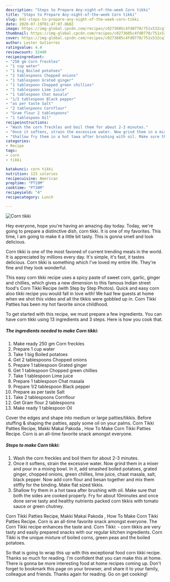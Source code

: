 ```yaml
---
description: "Steps to Prepare Any-night-of-the-week Corn tikki"
title: "Steps to Prepare Any-night-of-the-week Corn tikki"
slug: 641-steps-to-prepare-any-night-of-the-week-corn-tikki
date: 2020-07-19T01:47:07.860Z
image: https://img-global.cpcdn.com/recipes/c0273605c4fd0770/751x532cq70/corn-tikki-recipe-main-photo.jpg
thumbnail: https://img-global.cpcdn.com/recipes/c0273605c4fd0770/751x532cq70/corn-tikki-recipe-main-photo.jpg
cover: https://img-global.cpcdn.com/recipes/c0273605c4fd0770/751x532cq70/corn-tikki-recipe-main-photo.jpg
author: Lester Gutierrez
ratingvalue: 4.4
reviewcount: 32440
recipeingredient:
- "250 gm Corn freckles"
- "1 cup water"
- "1 big Boiled potatoes"
- "2 tablespoons Chopped onions"
- "1 tablespoon Grated ginger"
- "1 tablespoon Chopped green chillies"
- "1 tablespoon Lime juice"
- "1 tablespoon Chat masala"
- "1/2 tablespoon Black pepper"
- "as per taste Salt"
- "2 tablespoons Cornflour"
- "Gram flour 2 tablespoons"
- "1 tablespoon Oil"
recipeinstructions:
- "Wash the corn freckles and boil them for about 2-3 minutes."
- "Once it softens, strain the excessive water. Now grind them in a mixer and pour in a mixing bowl. In it, add smashed boiled potatoes, grated ginger, chopped onions, green chillies, lime juice, chaat masala, salt, black pepper. Now add corn flour and besan together and mix them stiffly for the binding. Make flat sized tikkis."
- "Shallow fry them in a hot tawa after brushing with oil. Make sure that both the sides are cooked properly. Fry for about 10minutes and once done serve tasty and healthy nutrients packed corn tikkis with tomato sauce or green chutney."
categories:
- Recipe
tags:
- corn
- tikki

katakunci: corn tikki 
nutrition: 123 calories
recipecuisine: American
preptime: "PT19M"
cooktime: "PT30M"
recipeyield: "4"
recipecategory: Lunch

---
```



![Corn tikki](https://img-global.cpcdn.com/recipes/c0273605c4fd0770/751x532cq70/corn-tikki-recipe-main-photo.jpg)

Hey everyone, hope you're having an amazing day today. Today, we're going to prepare a distinctive dish, corn tikki. It is one of my favorites. This time, I am going to make it a little bit tasty. This is gonna smell and look delicious.

Corn tikki is one of the most favored of current trending meals in the world. It is appreciated by millions every day. It's simple, it's fast, it tastes delicious. Corn tikki is something which I've loved my entire life. They're fine and they look wonderful.

This easy corn tikki recipe uses a spicy paste of sweet corn, garlic, ginger and chillies, which gives a new dimension to this famous Indian street food&#39;s Corn Tikki Recipe (with Step by Step Photos). Quick and easy corn aloo tikki recipe you would fall in love with! We had few guests at home when we shot this video and all the tikkis were gobbled up in. Corn Tikki Patties has been my hot favorite since childhood.


To get started with this recipe, we must prepare a few ingredients. You can have corn tikki using 13 ingredients and 3 steps. Here is how you cook that.

<!--inarticleads1-->

##### The ingredients needed to make Corn tikki:

1. Make ready 250 gm Corn freckles
1. Prepare 1 cup water
1. Take 1 big Boiled potatoes
1. Get 2 tablespoons Chopped onions
1. Prepare 1 tablespoon Grated ginger
1. Get 1 tablespoon Chopped green chillies
1. Take 1 tablespoon Lime juice
1. Prepare 1 tablespoon Chat masala
1. Prepare 1/2 tablespoon Black pepper
1. Prepare as per taste Salt
1. Take 2 tablespoons Cornflour
1. Get Gram flour 2 tablespoons
1. Make ready 1 tablespoon Oil


Cover the edges and shape into medium or large patties/tikkis. Before stuffing &amp; shaping the patties, apply some oil on your palms. Corn Tikki Patties Recipe, Makki Makai Pakoda , How To Make Corn Tikki Patties Recipe. Corn is an all-time favorite snack amongst everyone. 

<!--inarticleads2-->

##### Steps to make Corn tikki:

1. Wash the corn freckles and boil them for about 2-3 minutes.
1. Once it softens, strain the excessive water. Now grind them in a mixer and pour in a mixing bowl. In it, add smashed boiled potatoes, grated ginger, chopped onions, green chillies, lime juice, chaat masala, salt, black pepper. Now add corn flour and besan together and mix them stiffly for the binding. Make flat sized tikkis.
1. Shallow fry them in a hot tawa after brushing with oil. Make sure that both the sides are cooked properly. Fry for about 10minutes and once done serve tasty and healthy nutrients packed corn tikkis with tomato sauce or green chutney.


Corn Tikki Patties Recipe, Makki Makai Pakoda , How To Make Corn Tikki Patties Recipe. Corn is an all-time favorite snack amongst everyone. The Corn Tikki recipe enhances the taste and. Corn Tikki: - corn tikkis are very tasty and easily prepared snacks with our regular kitchen ingredients. Corn Tikki is the unique mixture of boiled corns, green peas and the boiled potatoes. 

So that is going to wrap this up with this exceptional food corn tikki recipe. Thanks so much for reading. I'm confident that you can make this at home. There is gonna be more interesting food at home recipes coming up. Don't forget to bookmark this page on your browser, and share it to your family, colleague and friends. Thanks again for reading. Go on get cooking!
